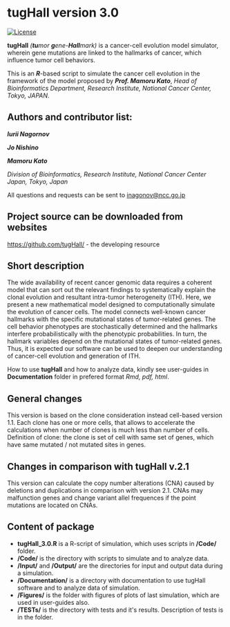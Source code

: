 tugHall version 3.0
====================

[![License](https://img.shields.io/badge/License-GPLv3-orange.svg)](https://github.com/tugHall/Clone-based/blob/master/Documentation/LICENSE)


**tugHall** _(**tu**mor **g**ene-**Hall**mark)_ is a cancer-cell evolution model simulator, wherein gene mutations are linked to the hallmarks of cancer,
which influence tumor cell behaviors.


This is an _**R**_-based script to simulate the cancer cell evolution in the framework of the model proposed by _**Prof. Mamoru Kato**_,
_Head of Bioinformatics Department, Research Institute, National Cancer Center, Tokyo, JAPAN_.

Authors and contributor list:
---
_**Iurii Nagornov**_

_**Jo Nishino**_

_**Mamoru Kato**_

_Division of Bioinformatics, Research Institute, National Cancer Center Japan, Tokyo, Japan_

All questions and requests can be sent to inagonov@ncc.go.jp

Project source can be downloaded from websites
---
https://github.com/tugHall/  -  the developing resource

Short description
---
The wide availability of recent cancer genomic data requires a coherent model that can sort out the relevant findings to systematically explain the clonal evolution and resultant intra-tumor heterogeneity (ITH). Here, we present a new mathematical model designed to computationally simulate the evolution of cancer cells. The model connects well-known cancer hallmarks with the specific mutational states of tumor-related genes. The cell behavior phenotypes are stochastically determined and the hallmarks interfere probabilistically with the phenotypic probabilities. In turn, the hallmark variables depend on the mutational states of tumor-related genes. Thus, it is expected our software can be used to deepen our understanding of cancer-cell evolution and generation of ITH.

How to use **tugHall** and how to analyze data, kindly see user-guides in **Documentation** folder in prefered format *Rmd, pdf, html*.

General changes
---

This version is based on the clone consideration instead cell-based version 1.1.
Each clone has one or more cells, that allows to accelerate the calculations when number of clones is much less than number of cells.
Definition of clone: the clone is set of cell with same set of genes, which have same mutated / not mutated sites in genes.

Changes in comparison with tugHall v.2.1
---

This version can calculate the copy number alterations (CNA) caused by deletions and duplications in comparison with version 2.1.
CNAs may malfunction genes and change variant allel frequences if the point mutations are located on CNAs.

Content of package
---

* **tugHall_3.0.R** is a R-script of simulation, which uses scripts in **/Code/** folder.
* **/Code/** is the directory with scripts to simulate and to analyze data. 
* **/Input/** and **/Output/** are the directories for input and output data during a simulation. 
* **/Documentation/** is a directory with documentation to use tugHall software and to analyze data of simulation.   
* **/Figures/** is the folder with figures of plots of last simulation, which are used in user-guides also. 
* **/TESTs/** is the directory with tests and it's results. Description of tests is in the folder. 


